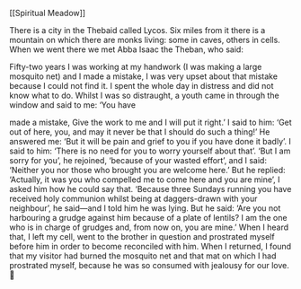 [[Spiritual Meadow]]
 
There is a city in the Thebaid called Lycos. Six miles from it there is a mountain on which there are monks living: some in caves, others in cells. When we went there we met Abba Isaac the Theban, who said:  
 
Fifty-two years I was working at my handwork (I was making a large mosquito net) and I made a mistake, I was very upset about that mistake because I could not find it. I spent the whole day in distress and did not know what to do. Whilst I was so distraught, a youth came in through the window and said to me: ‘You have  
 
made a mistake, Give the work to me and I will put it right.’ I said to him: ‘Get out of here, you, and may it never be that I should do such a thing!’ He answered me: ‘But it will be pain and grief to you if you have done it badly’. I said to him: ‘There is no need for you to worry yourself about that’. ‘But I am sorry for you’, he rejoined, ‘because of your wasted effort’, and I said: ‘Neither you nor those who brought you are welcome here.’ But he replied: ‘Actually, it was you who compelled me to come here and you are mine’, I asked him how he could say that. ‘Because three Sundays running you have received holy communion whilst being at daggers-drawn with your neighbour’, he said—and I told him he was lying. But he said: ‘Are you not harbouring a grudge against him because of a plate of lentils? I am the one who is in charge of grudges and, from now on, you are mine.’ When I heard that, I left my cell, went to the brother in question and prostrated myself before him in order to become reconciled with him. When I returned, I found that my visitor had burned the mosquito net and that mat on which I had prostrated myself, because he was so consumed with jealousy for our love.  
